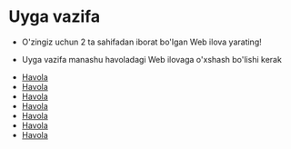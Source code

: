 # Uyga vazifa


- O'zingiz uchun 2 ta sahifadan iborat bo'lgan Web ilova yarating!

- Uyga vazifa manashu havoladagi Web ilovaga o'xshash bo'lishi kerak

* [Havola](https://www.w3schools.com/css/tryit.asp?filename=trycss3_text-overflow)
* [Havola](https://www.w3schools.com/css/tryit.asp?filename=trycss3_font-face_rule)
* [Havola](https://www.w3schools.com/css/tryit.asp?filename=trycss3_transform_translate)
* [Havola](https://www.w3schools.com/css/tryit.asp?filename=trycss3_transform_rotateY)
* [Havola](https://www.w3schools.com/css/tryit.asp?filename=trycss3_transition1)
* [Havola](https://www.w3schools.com/css/tryit.asp?filename=trycss3_animation1)
* [Havola](https://www.w3schools.com/css/tryit.asp?filename=trycss_tooltip)
